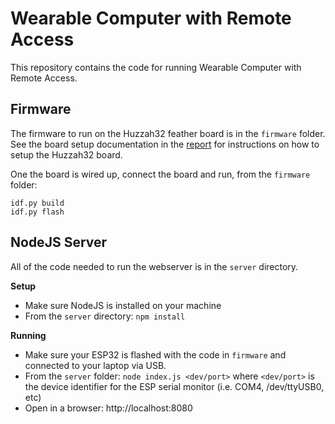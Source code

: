 # Wearable Computer with Remote Access

This repository contains the code for running Wearable Computer with Remote Access.


## Firmware

The firmware to run on the Huzzah32 feather board is in the `firmware` folder.  See the
board setup documentation in the [report](../report.md) for instructions on how to setup
the Huzzah32 board.

One the board is wired up, connect the board and run, from the `firmware` folder:

```
idf.py build
idf.py flash
```


## NodeJS Server

All of the code needed to run the webserver is in the `server` directory.

**Setup**

* Make sure NodeJS is installed on your machine
* From the `server` directory: `npm install`


**Running**

* Make sure your ESP32 is flashed with the code in `firmware` and
   connected to your laptop via USB.
* From the `server` folder: `node index.js <dev/port>` where `<dev/port>` is
  the device identifier for the ESP serial monitor (i.e. COM4, /dev/ttyUSB0, etc)
* Open in a browser: http://localhost:8080
